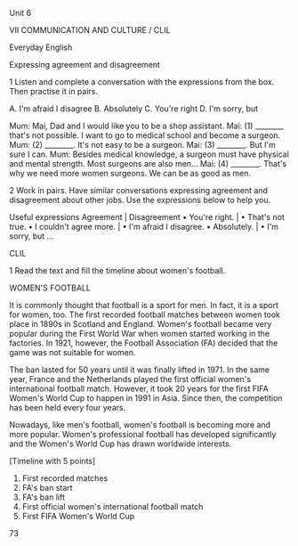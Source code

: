 Unit 6

VII COMMUNICATION AND CULTURE / CLIL

Everyday English

Expressing agreement and disagreement

1 Listen and complete a conversation with the expressions from the box. Then practise it in pairs.

A. I'm afraid I disagree
B. Absolutely
C. You're right
D. I'm sorry, but

Mum: Mai, Dad and I would like you to be a shop assistant.
Mai: (1) ________ that's not possible. I want to go to medical school and become a surgeon.
Mum: (2) ________. It's not easy to be a surgeon.
Mai: (3) ________. But I'm sure I can.
Mum: Besides medical knowledge, a surgeon must have physical and mental strength. Most surgeons are also men...
Mai: (4) ________. That's why we need more women surgeons. We can be as good as men.

2 Work in pairs. Have similar conversations expressing agreement and disagreement about other jobs. Use the expressions below to help you.

Useful expressions
Agreement | Disagreement
• You're right. | • That's not true.
• I couldn't agree more. | • I'm afraid I disagree.
• Absolutely. | • I'm sorry, but ...

CLIL

1 Read the text and fill the timeline about women's football.

WOMEN'S FOOTBALL

It is commonly thought that football is a sport for men. In fact, it is a sport for women, too. The first recorded football matches between women took place in 1890s in Scotland and England. Women's football became very popular during the First World War when women started working in the factories. In 1921, however, the Football Association (FA) decided that the game was not suitable for women.

The ban lasted for 50 years until it was finally lifted in 1971. In the same year, France and the Netherlands played the first official women's international football match. However, it took 20 years for the first FIFA Women's World Cup to happen in 1991 in Asia. Since then, the competition has been held every four years.

Nowadays, like men's football, women's football is becoming more and more popular. Women's professional football has developed significantly and the Women's World Cup has drawn worldwide interests.

[Timeline with 5 points]
1. First recorded matches
2. FA's ban start
3. FA's ban lift
4. First official women's international football match
5. First FIFA Women's World Cup

73